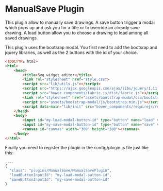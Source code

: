 ManualSave Plugin
=================

This plugin allow to manually save drawings. A save button trigger a modal which pops up and ask you for a title or to override an already save drawing. A load button allow you to choose a drawing to load among all saved drawings.

This plugin uses the bootsrap modal. You first need to add the bootsrap and jquery libraries, as well as the 2 buttons with the id of your choice.

```html
<!DOCTYPE html>
<html>
    <head>
        <title>Svg widget editor</title>
        <link rel="stylesheet" href="style.css">
        <script src="lib/utils.js"></script>
        <script src="https://ajax.googleapis.com/ajax/libs/jquery/1.11.1/jquery.min.js"></script>
        <script src="bower_components/fabric.js/dist/fabric.js"></script>
        <link rel="stylesheet" href="assets/bootstrap-modal/css/bootstrap.min.css">
        <script src="assets/bootstrap-modal/js/bootstrap.min.js"></script>
        <script data-main="lib/init" src="bower_components/requirejs/require.js"></script>
    </head>
    <body>
        <input id="my-load-modal-button-id" type="button" name="load" value="load"/>
        <input id="my-save-modal-button-id" type="button" name="save" value="save"/></br>
        <canvas id="canvas" width="300" height="300"></canvas>
    </body>
</html>
```

Finally you need to register the plugin in the config/plugin.js file just like this:

```js
...,
{
  "class": "plugins/ManualSave/ManualSavePlugin",
  "loadButtonInputId": "my-load-modal-button-id",
  "saveButtonInputId": "my-save-modal-button-id"
}
```
